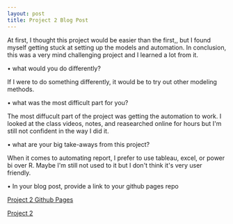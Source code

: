 ```yaml
---
layout: post
title: Project 2 Blog Post
---
```


At first, I thought this project would be easier than the first,, but I found myself getting stuck at setting up the models and automation. In conclusion, this was a very mind challenging project and I learned a lot from it.

• what would you do differently?

If I were to do something differently, it would be to try out other modeling methods.

• what was the most difficult part for you?

The most diffucult part of the project was getting the automation to work. I looked at the class videos, notes, and reasearched online for hours but I'm still not confident in the way I did it.

• what are your big take-aways from this project?

When it comes to automating report, I prefer to use tableau, excel, or power bi over R. Maybe I'm still not used to it but I don't think it's very user friendly. 

• In your blog post, provide a link to your github pages repo

[Project 2 Github Pages](https://lilshell43.github.io/Project-02/)

[Project 2](https://github.com/lilshell43/Project-02)
